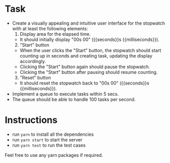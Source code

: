 # Task
- Create a visually appealing and intuitive user interface for the stopwatch with at least the following elements:
  1. Display area for the elapsed time.
    - It should initially display "00s 00" ({{seconds}}s {{milliseconds}}).
  2. "Start" button
    - When the user clicks the "Start" button, the stopwatch should start counting up in seconds and creating task, updating the display accordingly.
    - Clicking the "Start" button again should pause the stopwatch.
    - Clicking the "Start" button after pausing should resume counting.
  3. "Reset" button
    - It should reset the stopwatch back to "00s 00" ({{seconds}}s {{milliseconds}}).
- Implement a queue to execute tasks within 5 secs.
- The queue should be able to handle 100 tasks per second.

# Instructions
- run `yarn` to install all the dependencies
- run `yarn start` to start the server
- run `yarn test` to run the test cases

Feel free to use any yarn packages if required.